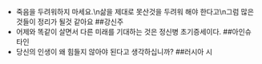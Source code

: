 - 죽음을 두려워하지 마세요.\n삶을 제대로 못산것을 두려워 해야 한다고\n그럼 많은것들이 정리가 될것 같아요 ##강신주
- 어제와 똑같이 살면서 다른 미래를 기대하는 것은 정신병 초기증세이다. ##아인슈타인
- 당신의 인생이 왜 힘들지 않아야 된다고 생각하십니까? ##러시아 시
